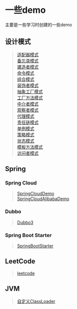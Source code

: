 # 一些demo

主要是一些学习时创建的一些demo

## 设计模式

> [适配器模式](./design/src/main/java/cn/whlit/adapter)\
> [备忘录模式](./design/src/main/java/cn/whlit/backup)\
> [建造者模式](./design/src/main/java/cn/whlit/build)\
> [命令模式](./design/src/main/java/cn/whlit/command)\
> [组合模式](./design/src/main/java/cn/whlit/composite)\
> [装饰者模式](./design/src/main/java/cn/whlit/decorator)\
> [抽象工厂模式](./design/src/main/java/cn/whlit/factory/abst)\
> [工厂方法模式](./design/src/main/java/cn/whlit/factory/method)\
> [中介者模式](./design/src/main/java/cn/whlit/intermediary)\
> [观察者模式](./design/src/main/java/cn/whlit/observer)\
> [代理模式](./design/src/main/java/cn/whlit/proxy)\
> [责任链模式](./design/src/main/java/cn/whlit/resb)\
> [单例模式](./design/src/main/java/cn/whlit/singleton)\
> [策略模式](./design/src/main/java/cn/whlit/staragey)\
> [状态模式](./design/src/main/java/cn/whlit/state)\
> [模板方法模式](./design/src/main/java/cn/whlit/template)\
> [访问者模式](./design/src/main/java/cn/whlit/visitor)

## Spring

### Spring Cloud

> [SpringCloudDemo](./spring/cloud/SpringCloud.md)\
> [SpringCloudAlibabaDemo](./spring/cloud-alibaba/SpringCloudAlibaba.md)

### Dubbo

> [Dubbo3](./spring/dubbo3/Dubbo3.md)

### Spring Boot Starter

> [SpringBootStarter](./spring/starter/SpringStarter.md)

## LeetCode

> [leetcode](./leetcode/LeetCode.md)

## JVM

> [自定义ClassLoader](./jvm/src/main/java/cn/whlit/classloader/自定义ClassLoader.md)

